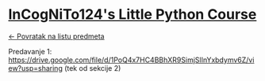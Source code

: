 # [InCogNiTo124's Little Python Course](https://www.github.com/studosi-fer/ILPC)

[<- Povratak na listu predmeta](https://www.github.com/studosi/FER)

Predavanje 1: https://drive.google.com/file/d/1PoQ4x7HC4BBhXR9SimjSlInYxbdymv6Z/view?usp=sharing (tek od sekcije 2)
